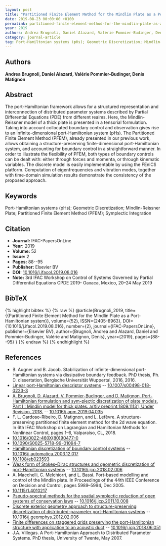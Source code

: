 ```yaml
---
layout: post
title: "Partitioned Finite Element Method for the Mindlin Plate as a Port-Hamiltonian system"
date: 2019-08-23 00:00:00 +0100
permalink: partitioned-finite-element-method-for-the-mindlin-plate-as-a-port-hamiltonian-system
year: 2019
authors: Andrea Brugnoli, Daniel Alazard, Valérie Pommier-Budinger, Denis Matignon
category: journal-article
tag: Port-Hamiltonian systems (pHs); Geometric Discretization; Mindlin-Reissner Plate; Partitioned Finite Element Method (PFEM); Symplectic Integration
---
```

 
## Authors
**Andrea Brugnoli, Daniel Alazard, Valérie Pommier-Budinger, Denis Matignon**
 
## Abstract
The port-Hamiltonian framework allows for a structured representation and interconnection of distributed parameter systems described by Partial Differential Equations (PDE) from different realms. Here, the Mindlin-Reissner model of a thick plate is presented in a tensorial formulation. Taking into account collocated boundary control and observation gives rise to an infinite-dimensional port-Hamiltonian system (pHs). The Partitioned Finite Element Method (PFEM), already presented in our previous work, allows obtaining a structure-preserving finite-dimensional port-Hamiltonian system, and accounting for boundary control in a straightforward manner. In order to illustrate the flexibility of PFEM, both types of boundary controls can be dealt with: either through forces and momenta, or through kinematic variables. The discrete model is easily implementable by using the FEniCS platform. Computation of eigenfrequencies and vibration modes, together with time-domain simulation results demonstrate the consistency of the proposed approach.
 
## Keywords
Port-Hamiltonian systems (pHs); Geometric Discretization; Mindlin-Reissner Plate; Partitioned Finite Element Method (PFEM); Symplectic Integration
 
## Citation
- **Journal:** IFAC-PapersOnLine
- **Year:** 2019
- **Volume:** 52
- **Issue:** 2
- **Pages:** 88--95
- **Publisher:** Elsevier BV
- **DOI:** [10.1016/j.ifacol.2019.08.016](https://doi.org/10.1016/j.ifacol.2019.08.016)
- **Note:** 3rd IFAC Workshop on Control of Systems Governed by Partial Differential Equations CPDE 2019- Oaxaca, Mexico, 20–24 May 2019
 
## BibTeX
{% highlight bibtex %}
{% raw %}
@article{Brugnoli_2019,
  title={{Partitioned Finite Element Method for the Mindlin Plate as a Port-Hamiltonian system}},
  volume={52},
  ISSN={2405-8963},
  DOI={10.1016/j.ifacol.2019.08.016},
  number={2},
  journal={IFAC-PapersOnLine},
  publisher={Elsevier BV},
  author={Brugnoli, Andrea and Alazard, Daniel and Pommier-Budinger, Valérie and Matignon, Denis},
  year={2019},
  pages={88--95}
}
{% endraw %}
{% endhighlight %}
 
## References
- B. Augner and B. Jacob. Stabilization of infinite-dimensional port-Hamiltonian systems via dissipative boundary feedback. PhD thesis, Ph. D. dissertation, Bergische Universität Wuppertal, 2016, 2016.
- [Linear port-Hamiltonian descriptor systems](linear-port-hamiltonian-descriptor-systems) -- [10.1007/s00498-018-0223-3](https://doi.org/10.1007/s00498-018-0223-3)
- [A. Brugnoli, D. Alazard, V. Pommier-Budinger, and D. Matignon. Port-Hamiltonian formulation and sym-plectic discretization of plate models. Part I : Mindlin model for thick plates. arXiv preprint:1809.11131, Under Revision, 2018.](port-hamiltonian-formulation-and-symplectic-discretization-of-plate-models-part-i-mindlin-model-for-thick-plates) -- [10.1016/j.apm.2019.04.035](https://doi.org/10.1016/j.apm.2019.04.035)
- F. L. Cardoso-Ribeiro, D. Matignon, and L. Lefèvre. A structure-preserving partitioned finite element method for the 2d wave equation. In 6th IFAC Workshop on Lagrangian and Hamiltonian Methods for Nonlinear Control, pages 1–6, Valparaíso, CL, 2018.
- [10.1016/0022-460X(80)90477-0](https://doi.org/10.1016/0022-460X(80)90477-0)
- [10.1090/S0025-5718-99-01094-7](https://doi.org/10.1090/S0025-5718-99-01094-7)
- [Hamiltonian discretization of boundary control systems](hamiltonian-discretization-of-boundary-control-systems) -- [10.1016/j.automatica.2003.12.017](https://doi.org/10.1016/j.automatica.2003.12.017)
- [10.1108/eb023593](https://doi.org/10.1108/eb023593)
- [Weak form of Stokes–Dirac structures and geometric discretization of port-Hamiltonian systems](weak-form-of-stokes-dirac-structures-and-geometric-discretization-of-port-hamiltonian-systems) -- [10.1016/j.jcp.2018.02.006](https://doi.org/10.1016/j.jcp.2018.02.006)
- A. Macchelli, C. Melchiorri, and L. Bassi. Port-based modelling and control of the Mindlin plate. In Proceedings of the 44th IEEE Conference on Decision and Control, pages 5989–5994, Dec 2005.
- [10.1115/1.4010217](https://doi.org/10.1115/1.4010217)
- [Pseudo-spectral methods for the spatial symplectic reduction of open systems of conservation laws](pseudo-spectral-methods-for-the-spatial-symplectic-reduction-of-open-systems-of-conservation-laws) -- [10.1016/j.jcp.2011.10.008](https://doi.org/10.1016/j.jcp.2011.10.008)
- [Discrete exterior geometry approach to structure-preserving discretization of distributed-parameter port-Hamiltonian systems](discrete-exterior-geometry-approach-to-structure-preserving-discretization-of-distributed-parameter-port-hamiltonian-systems) -- [10.1016/j.geomphys.2012.02.006](https://doi.org/10.1016/j.geomphys.2012.02.006)
- [Finite differences on staggered grids preserving the port-Hamiltonian structure with application to an acoustic duct](finite-differences-on-staggered-grids-preserving-the-port-hamiltonian-structure-with-application-to-an-acoustic-duct) -- [10.1016/j.jcp.2018.06.051](https://doi.org/10.1016/j.jcp.2018.06.051)
- J.A. Villegas. A Port-Hamiltonian Approach to Distributed Parameter Systems. PhD thesis, University of Twente, May 2007.

